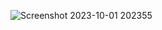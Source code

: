 ![Screenshot 2023-10-01 202355](https://github.com/mukundmadhav-kalvium/Nand2Tetris-Project3.2/assets/142651947/89bb1068-bef1-44c4-bb7b-bf993a37c310)
